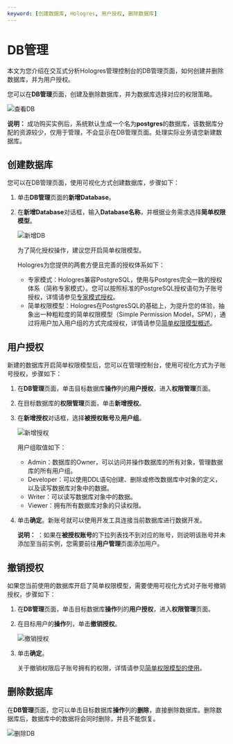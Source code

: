 ```yaml
---
keyword: [创建数据库, Hologres, 用户授权, 删除数据库]
---
```


# DB管理

本文为您介绍在交互式分析Hologres管理控制台的DB管理页面，如何创建并删除数据库，并为用户授权。

您可以在**DB管理**页面，创建及删除数据库，并为数据库选择对应的权限策略。

![查看DB](https://static-aliyun-doc.oss-accelerate.aliyuncs.com/assets/img/zh-CN/3469875061/p168566.png)

**说明：** 成功购买实例后，系统默认生成一个名为**postgres**的数据库，该数据库分配的资源较少，仅用于管理，不会显示在DB管理页面。处理实际业务请您新建数据库。

## 创建数据库

您可以在DB管理页面，使用可视化方式创建数据库，步骤如下：

1.  单击**DB管理**页面的**新增Database**。

2.  在**新增Database**对话框，输入**Database名称**，并根据业务需求选择**简单权限模型**。

    ![新增DB](https://static-aliyun-doc.oss-accelerate.aliyuncs.com/assets/img/zh-CN/2664633061/p168567.png)

    为了简化授权操作，建议您开启简单权限模型。

    Hologres为您提供的两套方便且完善的授权体系如下：

    -   专家模式：Hologres兼容PostgreSQL，使用与Postgres完全一致的授权体系（简称专家模式）。您可以按照标准的PostgreSQL授权语句为子账号授权，详情请参见[专家模式授权](/cn.zh-CN/用户授权及角色管理/专家模式授权.md)。
    -   简单权限模型：Hologres在PostgresSQL的基础上，为提升您的体验，抽象出一种粗粒度的简单权限模型（Simple Permission Model，SPM），通过将用户加入用户组的方式完成授权，详情请参见[简单权限模型概述](/cn.zh-CN/用户授权及角色管理/简单权限模型/简单权限模型概述.md)。

## 用户授权

新建的数据库开启简单权限模型后，您可以在管理控制台，使用可视化方式为子账号授权，步骤如下：

1.  在**DB管理**页面，单击目标数据库**操作**列的**用户授权**，进入**权限管理**页面。

2.  在目标数据库的**权限管理**页面，单击**新增授权**。

3.  在**新增授权**对话框，选择**被授权账号**及**用户组**。

    ![新增授权](https://static-aliyun-doc.oss-accelerate.aliyuncs.com/assets/img/zh-CN/2664633061/p168568.png)

    用户组取值如下：

    -   Admin：数据库的Owner，可以访问并操作数据库的所有对象，管理数据库的所有用户组。
    -   Developer：可以使用DDL语句创建、删除或修改数据库中对象的定义，以及读写数据库对象中的数据。
    -   Writer：可以读写数据库对象中的数据。
    -   Viewer：拥有所有数据库对象的只读权限。
4.  单击**确定**。新账号就可以使用开发工具连接当前数据库进行数据开发。

    **说明：** ：如果在**被授权账号**的下拉列表找不到对应的账号，则说明该账号并未添加至当前实例，您需要前往**用户管理**页面添加用户。


## 撤销授权

如果您当前使用的数据库开启了简单权限模型，需要使用可视化方式对子账号撤销授权，步骤如下：

1.  在**DB管理**页面，单击目标数据库**操作**列的**用户授权**，进入**权限管理**页面。

2.  在目标用户的**操作**列，单击**撤销授权**。

    ![撤销授权](https://static-aliyun-doc.oss-accelerate.aliyuncs.com/assets/img/zh-CN/2664633061/p168570.png)

3.  单击**确定**。

    关于撤销权限后子账号拥有的权限，详情请参见[简单权限模型的使用](/cn.zh-CN/用户授权及角色管理/简单权限模型/简单权限模型的使用.md)。


## 删除数据库

在**DB管理**页面，您可以单击目标数据库**操作**列的**删除**，直接删除数据库。删除数据库后，数据库中的数据将会同时删除，并且不能恢复。

![删除DB](https://static-aliyun-doc.oss-accelerate.aliyuncs.com/assets/img/zh-CN/3469875061/p168574.png)

